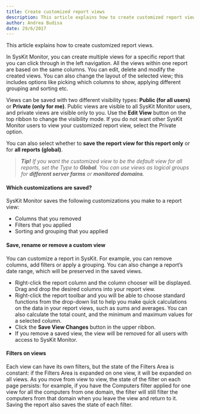 ```yaml
---
title: Create customized report views
description: This article explains how to create customized report views
author: Andrea Budisa
date: 29/6/2017
---
```

This article explains how to create customized report views.

In SysKit Monitor, you can create multiple views for a specific report that you can click through in the left navigation. All the views within one report are based on the same columns. You can edit, delete and modify the created views. You can also change the layout of the selected view; this includes options like picking which columns to show, applying different grouping and sorting etc.

Views can be saved with two different visibility types: **Public (for all users)** or **Private (only for me)**. Public views are visible to all SysKit Monitor users, and private views are visible only to you. Use the **Edit View** button on the top ribbon to change the visibility mode. If you do not want other SysKit Monitor users to view your customized report view, select the Private option.

You can also select whether to **save the report view for this report only** or for **all reports (global)**.

> **_Tip!_** *If you want the customized view to be the default view for all reports, set the Type to **Global**. You can use views as logical groups for **different server farms** or **monitored domains**.*
 
#### Which customizations are saved?

SysKit Monitor saves the following customizations you make to a report view:
* Columns that you removed
* Filters that you applied
* Sorting and grouping that you applied

#### Save, rename or remove a custom view

You can customize a report in SysKit. For example, you can remove columns, add filters or apply a grouping. You can also change a report’s date range, which will be preserved in the saved views.
* Right-click the report column and the column chooser will be displayed. Drag and drop the desired columns into your report view.
* Right-click the report toolbar and you will be able to choose standard functions from the drop-down list to help you make quick calculations on the data in your report views, such as sums and averages. You can also calculate the total count, and the minimum and maximum values for a selected column.
* Click the **Save View Changes** button in the upper ribbon.
* If you remove a saved view, the view will be removed for all users with access to SysKit Monitor.

#### Filters on views

Each view can have its own filters, but the state of the Filters Area is constant: if the Filters Area is expanded on one view, it will be expanded on all views. As you move from view to view, the state of the filter on each page persists: for example, if you have the Computers filter applied for one view for all the computers from one domain, the filter will still filter the computers from that domain when you leave the view and return to it.
Saving the report also saves the state of each filter.